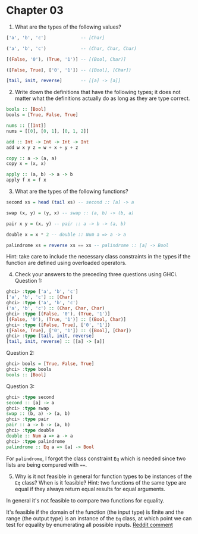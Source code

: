 # Chapter 03

1. What are the types of the following values?

```haskell
['a', 'b', 'c']             -- [Char]

('a', 'b', 'c')             -- (Char, Char, Char)

[(False, '0'), (True, '1')] -- [(Bool, Char)]

([False, True], ['0', '1']) -- ([Bool], [Char])

[tail, init, reverse]       -- [[a] -> [a]]
```

2. Write down the definitions that have the following types; it does not matter what the definitions actually do as long as they are type correct.

```haskell
bools :: [Bool]
bools = [True, False, True]

nums :: [[Int]]
nums = [[0], [0, 1], [0, 1, 2]]

add :: Int -> Int -> Int -> Int
add w x y z = w + x + y + z

copy :: a -> (a, a)
copy x = (x, x)

apply :: (a, b) -> a -> b
apply f x = f x
```

3. What are the types of the following functions?

```haskell
second xs = head (tail xs) -- second :: [a] -> a

swap (x, y) = (y, x) -- swap :: (a, b) -> (b, a)

pair x y = (x, y) -- pair :: a -> b -> (a, b)

double x = x * 2 -- double :: Num a => a -> a

palindrome xs = reverse xs == xs -- palindrome :: [a] -> Bool
```

Hint: take care to include the necessary class constraints in the types if the function are defined using overloaded operators.

4. Check your answers to the preceding three questions using GHCi.
Question 1:
```haskell
ghci> :type ['a', 'b', 'c']
['a', 'b', 'c'] :: [Char]
ghci> :type ('a', 'b', 'c')
('a', 'b', 'c') :: (Char, Char, Char)
ghci> :type [(False, '0'), (True, '1')]
[(False, '0'), (True, '1')] :: [(Bool, Char)]
ghci> :type ([False, True], ['0', '1'])
([False, True], ['0', '1']) :: ([Bool], [Char])
ghci> :type [tail, init, reverse]
[tail, init, reverse] :: [[a] -> [a]]
```

Question 2:
```haskell
ghci> bools = [True, False, True]
ghci> :type bools
bools :: [Bool]
```

Question 3:
```haskell
ghci> :type second
second :: [a] -> a
ghci> :type swap
swap :: (b, a) -> (a, b)
ghci> :type pair
pair :: a -> b -> (a, b)
ghci> :type double
double :: Num a => a -> a
ghci> :type palindrome
palindrome :: Eq a => [a] -> Bool
```

For `palindrome`, I forgot the class constraint `Eq` which is needed since two lists are being compared with `==`.

5. Why is it not feasible in general for function types to be instances of the `Eq` class? When is it feasible? Hint: two functions of the same type are equal if they always return equal results for equal arguments.

In general it's not feasible to compare two functions for equality.

It's feasible if the domain of the function (the input type) is finite and the range (the output type) is an instance of the `Eq` class, at which point we can test for equality by enumerating all possible inputs. [Reddit comment](https://old.reddit.com/r/haskellquestions/comments/fi17cm/eq_instance_for_function/fkehhls/)

